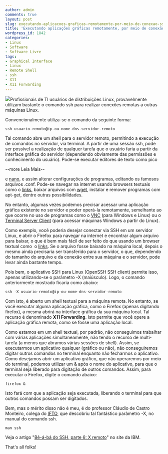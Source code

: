 ```yaml
---
author: admin
comments: true
layout: post
slug: executando-aplicacoes-graficas-remotamente-por-meio-de-conexao-ssh
title: 'Executando aplicações gráficas remotamente, por meio de conexão SSH: X11 Forwarding'
wordpress_id: 1842
categories:
- Linux
- Software
- Software Livre
tags:
- Graphical Interface
- Linux
- Remote Shell
- ssh
- X11
- X11 Forwarding
---
```


[![](http://manoelcampos.com/wp-content/uploads/ssh.jpg)](http://manoelcampos.com/wp-content/uploads/ssh.jpg)Profissionais de TI usuários de distribuições Linux, provavelmente utilizam bastante o comando ssh para realizar conexões remotas a outras máquinas Linux.

Convencionalmente utiliza-se o comando da seguinte forma:

<pre>
<code class="bash">ssh usuario-remoto@ip-ou-nome-dns-servidor-remoto</code>
</pre>


Tal comando abre um shell para o servidor remoto, permitindo a execução de comandos no servidor, via terminal. A partir de uma sessão ssh, pode ser possível a realização de qualquer tarefa que o usuário faria a partir da interface gráfica do servidor (dependendo obviamente das permissões e conhecimento do usuário). Pode-se executar editores de texto como pico


--more Leia Mais--


 e [nano](http://www.nano-editor.org/), e assim alterar configurações de programas, editando os famosos arquivos .conf. Pode-se navegar na internet usando browsers textuais como o [links](http://links.sourceforge.net/), baixar arquivos com [wget](http://www.gnu.org/software/wget/), instalar e remover programas com apt-get, dentre outras possibilidades.

No entanto, algumas vezes podemos precisar acessar uma aplicação gráfica existente no servidor e poder operá-la remotamente, semelhante ao que ocorre no uso de programas como o [VNC](http://www.realvnc.com) (para Windows e Linux) ou o [Terminal Server Client](http://tsclient.sourceforge.net/) (para acessar máquinas Windows a partir do Linux).

Como exemplo, você poderia desejar conectar via SSH em um servidor Linux, e abrir o Firefox para navegar na internet e encontrar algum arquivo para baixar, o que é bem mais fácil de ser feito do que usando um browser textual como  o [links](http://links.sourceforge.net/). Se o arquivo fosse baixado na máquina local, depois o mesmo ainda precisaria ser transferido para o servidor, o que, dependendo do tamanho do arquivo e da conexão entre sua máquina e o servidor, pode levar ainda bastante tempo.

Pois bem, o aplicativo SSH para Linux (OpenSSH SSH client) permite isso, apenas utilizando-se o parâmetro -X (maiúsculo). Logo, o comando anteriormente mostrado ficaria como abaixo:

<pre>
<code class="bash">ssh -X usuario-remoto@ip-ou-nome-dns-servidor-remoto</code>
</pre>


Com isto, é aberto um shell textual para a máquina remota. No entanto, se você executar alguma aplicação gráfica, como o Firefox (apenas digitando firefox), a mesma abrirá na interface gráfica da sua máquina local. Tal recurso é denominado **X11 Forwarding**. Isto permite que você opere a aplicação gráfica remota, como se fosse uma aplicação local.

Como estamos em um shell textual, por padrão, não conseguimos trabalhar com várias aplicações simultaneamente, não tendo o recurso de multi-tarefa (a menos que abramos várias sessões de shell). Assim, se executarmos um aplicativo qualquer (gráfico ou não), não conseguiremos digitar outros comandos no terminal enquanto não fecharmos o aplicativo. Como desejamos abrir um aplicativo gráfico, que não operaremos por meio do terminal, podemos utilizar um & após o nome do aplicativo, para que o terminal seja liberado para digitação de outros comandos. Assim, para executar o Firefox, digite o comando abaixo:

<pre>
<code class="bash">firefox &</code>
</pre>


Isto fará com que a aplicação seja executada, liberando o terminal para que outros comandos possam ser digitados.

Bem, mas o mérito disso não é meu, é do professor Cláudio de Castro Monteiro, colega do [IFTO](http://www.ifto.edu.br), que descobriu tal fantástico parâmetro -X, no manual do comando ssh.

<pre>
<code class="bash">man ssh</code>
</pre>


Veja o artigo "[Bê-á-bá do SSH, parte 6: X remoto](https://www.ibm.com/developerworks/mydeveloperworks/blogs/752a690f-8e93-4948-b7a3-c060117e8665/entry/b_C3_AA__C3_A1_b_C3_A1_do_ssh_parte_6_x_remoto10?lang=pt_br)" no site da IBM.

That's all folks!
